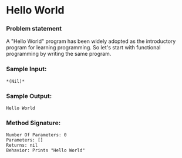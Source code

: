 # Hello World

### Problem statement
A "Hello World" program has been widely adopted as the introductory program for learning programming. So let's start with functional programming by writing the same program.

### Sample Input:

    *(Nil)*

### Sample Output:

    Hello World

### Method Signature:

    Number Of Parameters: 0
    Parameters: []
    Returns: nil
    Behavior: Prints "Hello World"
